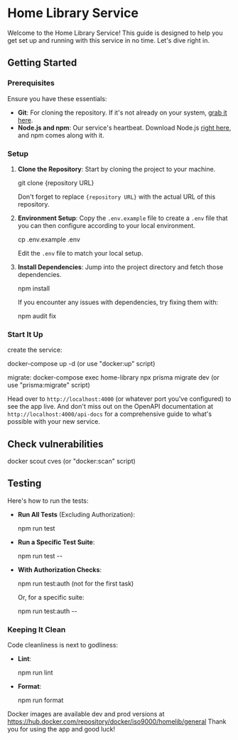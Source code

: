 
# Home Library Service

Welcome to the Home Library Service! This guide is designed to help you get set up and running with this service in no time. Let's dive right in.

## Getting Started

### Prerequisites

Ensure you have these essentials:
- **Git**: For cloning the repository. If it's not already on your system, [grab it here](https://git-scm.com/downloads).
- **Node.js and npm**: Our service's heartbeat. Download Node.js [right here](https://nodejs.org/en/download/), and npm comes along with it.

### Setup

1. **Clone the Repository**: Start by cloning the project to your machine.

    git clone {repository URL}

    Don't forget to replace `{repository URL}` with the actual URL of this repository.

2. **Environment Setup**: Copy the `.env.example` file to create a `.env` file that you can then configure according to your local environment.
 
    cp .env.example .env

    Edit the `.env` file to match your local setup.

3. **Install Dependencies**: Jump into the project directory and fetch those dependencies.

    npm install

    If you encounter any issues with dependencies, try fixing them with:

    npm audit fix


### Start It Up

create the service:

docker-compose up -d (or use "docker:up" script)

migrate: docker-compose exec home-library npx prisma migrate dev (or use "prisma:migrate" script)

Head over to `http://localhost:4000` (or whatever port you've configured) to see the app live. 
And don't miss out on the OpenAPI documentation at `http://localhost:4000/api-docs` for a comprehensive guide to what's possible with your new service.

## Check vulnerabilities 

docker scout cves (or "docker:scan" script)

## Testing

Here's how to run the tests:

- **Run All Tests** (Excluding Authorization):
 
    npm run test

- **Run a Specific Test Suite**:

    npm run test -- <path to suite>

- **With Authorization Checks**:

    npm run test:auth (not for the first task)
 
    Or, for a specific suite:

    npm run test:auth -- <path to suite>
 

### Keeping It Clean

Code cleanliness is next to godliness:
- **Lint**:

    npm run lint

- **Format**:

    npm run format

Docker images are available dev and prod versions at https://hub.docker.com/repository/docker/iso9000/homelib/general
Thank you for using the app and good luck! 
